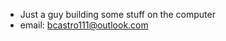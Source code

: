 - Just a guy building some stuff on the computer
- email: bcastro111@outlook.com

<!---
bman345/bman345 is a ✨ special ✨ repository because its `README.md` (this file) appears on your GitHub profile.
You can click the Preview link to take a look at your changes.
--->

